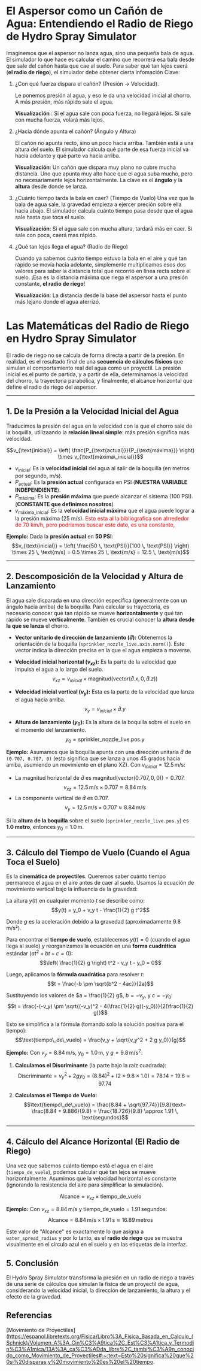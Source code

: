 
# El Aspersor como un Cañón de Agua: Entendiendo el Radio de Riego de Hydro Spray Simulator
Imaginemos que el aspersor no lanza agua, sino una pequeña bala de agua. El simulador lo que hace es calcular el camino que recorrerá esa bala desde que sale del cañón hasta que cae al suelo.
Para saber qué tan lejos caerá (**el radio de riego**), el simulador debe obtener cierta infomación Clave:

1. ¿Con qué fuerza dispara el cañón? (Presión → Velocidad).
   
    Le ponemos presión al agua, y eso le da una velocidad inicial al chorro. A más presión, más rápido sale el agua.

    **Visualízación** : Si el agua sale con poca fuerza, no llegará lejos. Si sale con mucha fuerza, volará más lejos.

2. ¿Hacia dónde apunta el cañón? (Ángulo y Altura)
   
   El cañón no apunta recto, sino un poco hacia arriba. También está a una altura del suelo. El simulador calcula qué parte de esa fuerza inicial va hacia adelante y qué parte va hacia arriba.
    
    **Visualízación**: Un cañón que dispara muy plano no cubre mucha distancia. Uno que apunta muy alto hace que el agua suba mucho, pero no necesariamente lejos horizontalmente. La clave es el **ángulo** y la **altura** desde donde se lanza.

3. ¿Cuánto tiempo tarda la bala en caer? (Tiempo de Vuelo)
    Una vez que la bala de agua sale, la gravedad empieza a ejercer preción sobre ella hacia abajo. El simulador calcula cuánto tiempo pasa desde que el agua sale hasta que toca el suelo.

    **Visualízación**: Si el agua sale con mucha altura, tardará más en caer. Si sale con poca, caerá mas rápido.

4. ¿Qué tan lejos llega el agua? (Radio de Riego)
   
   Cuando ya sabemos cuánto tiempo estuvo la bala en el aire y qué tan rápido se movía hacia adelante, simplemente multiplicamos esos dos valores para saber la distancia total que recorrió en línea recta sobre el suelo. ¡Esa es la distancia máxima que riega el aspersor a una presión constante, **el radio de riego**!

    **Visualízación**: La distancia desde la base del aspersor hasta el punto más lejano donde el agua aterrizó.

# Las Matemáticas del Radio de Riego en Hydro Spray Simulator 
El radio de riego no se calcula de forma directa a partir de la presión. En realidad, es el resultado final de una **secuencia de cálculos físicos** que simulan el comportamiento real del agua como un proyectil. La presión inicial es el punto de partida, y a partir de ella, determinamos la velocidad del chorro, la trayectoria parabólica, y finalmente, el alcance horizontal que define el radio de riego del aspersor.

---
## 1. De la Presión a la Velocidad Inicial del Agua
Traducimos la presión del agua en la velocidad con la que el chorro sale de la boquilla, utilizaando la **relación lineal simple**: más presión significa más velocidad.

$$v_{\text{inicial}} = \left( \frac{P_{\text{actual}}}{P_{\text{máxima}}} \right) \times v_{\text{máxima\_inicial}}$$

* $v_{\text{inicial}}$: Es la **velocidad inicial** del agua al salir de la boquilla (en metros por segundo, m/s).
* $P_{\text{actual}}$: Es la **presión actual** configurada en PSI (**NUESTRA VARIABLE INDEPENDIENTE**).
* $P_{\text{máxima}}$: Es la **presión máxima** que puede alcanzar el sistema (100 PSI). (**CONSTANTE que definimos nosotros**)
* $v_{\text{máxima\_inicial}}$: Es la **velocidad inicial máxima** que el agua puede lograr a la presión máxima (25 m/s). <span style="color:red">Esto esta al la bibliografica son alrrededor de 70 km/h, pero podriamos buscar este dato, es una constante, </span>


**Ejemplo:**
Dada la **presión actual** en **50 PSI**:
$$v_{\text{inicial}} = \left( \frac{50 \, \text{PSI}}{100 \, \text{PSI}} \right) \times 25 \, \text{m/s} = 0.5 \times 25 \, \text{m/s} = 12.5 \, \text{m/s}$$

---

## 2. Descomposición de la Velocidad y Altura de Lanzamiento
El agua sale disparada en una dirección específica (generalmente con un ángulo hacia arriba) de la boquilla. Para calcular su trayectoria, es necesario conocer qué tan rápido se mueve **horizontalmente** y qué tan rápido se mueve **verticalmente**. También es crucial conocer la **altura desde la que se lanza** el chorro.
* **Vector unitario de dirección de lanzamiento ($\hat{d}$):** Obtenemos la  orientación de la boquilla (`sprinkler_nozzle_live.axis.norm()`). Este vector indica  la dirección precisa en la que el agua empieza a moverse.
* **Velocidad inicial horizontal ($v_{xz}$):** Es la parte de la velocidad que impulsa el agua a lo largo del suelo.
    $$v_{xz} = v_{inicial} \times \text{magnitud}(\text{vector}(\hat{d}.x, 0, \hat{d}.z))$$

* **Velocidad inicial vertical ($v_y$):** Esta es la parte de la velocidad que lanza el agua hacia arriba.
    $$v_y = v_{inicial} \times \hat{d}.y$$

* **Altura de lanzamiento ($y_0$):** Es la altura de la boquilla sobre el suelo en el momento del lanzamiento.
    $$y_0 = \text{sprinkler\_nozzle\_live.pos.y}$$

**Ejemplo:**
Asumamos que la boquilla apunta con una dirección unitaria $\hat{d}$ de `(0.707, 0.707, 0)` (esto significa que se lanza a unos 45 grados hacia arriba, asumiendo un movimiento en el plano XZ).
Con $v_{inicial} = 12.5 \, \text{m/s}$:
* La magnitud horizontal de $\hat{d}$ es $\text{magnitud}(\text{vector}(0.707, 0, 0)) = 0.707$.
    $$v_{xz} = 12.5 \, \text{m/s} \times 0.707 \approx 8.84 \, \text{m/s}$$
* La componente vertical de $\hat{d}$ es $0.707$.
    $$v_y = 12.5 \, \text{m/s} \times 0.707 \approx 8.84 \, \text{m/s}$$

Si la **altura de la boquilla** sobre el suelo (`sprinkler_nozzle_live.pos.y`) es **1.0 metro**, entonces $y_0 = 1.0 \, \text{m}$.

---

## 3. Cálculo del Tiempo de Vuelo (Cuando el Agua Toca el Suelo)

Es la **cinemática de proyectiles**. Queremos saber cuánto tiempo permanece el agua en el aire antes de caer al suelo. Usamos la ecuación de movimiento vertical bajo la influencia de la gravedad:

La altura $y(t)$ en cualquier momento $t$ se describe como:
$$y(t) = y_0 + v_y t - \frac{1}{2} g t^2$$

Donde $g$ es la aceleración debido a la gravedad (aproximadamente 9.8 m/s²).

Para encontrar el **tiempo de vuelo**, establecemos $y(t) = 0$ (cuando el agua llega al suelo) y reorganizamos la ecuación en una **forma cuadrática** estándar ($at^2 + bt + c = 0$):
$$\left( \frac{1}{2} g \right) t^2 - v_y t - y_0 = 0$$

Luego, aplicamos la **fórmula cuadrática** para resolver $t$:
$$t = \frac{-b \pm \sqrt{b^2 - 4ac}}{2a}$$

Sustituyendo los valores de $a = \frac{1}{2} g$, $b = -v_y$, y $c = -y_0$:
$$t = \frac{-(-v_y) \pm \sqrt{(-v_y)^2 - 4(\frac{1}{2} g)(-y_0)}}{2(\frac{1}{2} g)}$$

Esto se simplifica a la fórmula (tomando solo la solución positiva para el tiempo):
$$\text{tiempo\_de\_vuelo} = \frac{v_y + \sqrt{v_y^2 + 2 g y_0}}{g}$$

**Ejemplo:**
Con $v_y = 8.84 \, \text{m/s}$, $y_0 = 1.0 \, \text{m}$, y $g = 9.8 \, \text{m/s}^2$:

1.  **Calculamos el Discriminante** (la parte bajo la raíz cuadrada):
    $$\text{Discriminante} = v_y^2 + 2 g y_0 = (8.84)^2 + (2 \times 9.8 \times 1.0) = 78.14 + 19.6 = 97.74$$

2.  **Calculamos el Tiempo de Vuelo:**
    $$\text{tiempo\_de\_vuelo} = \frac{8.84 + \sqrt{97.74}}{9.8}\text= \frac{8.84 + 9.886}{9.8} = \frac{18.726}{9.8} \approx 1.91 \, \text{segundos}$$

---

## 4. Cálculo del Alcance Horizontal (El Radio de Riego)

Una vez que sabemos cuánto tiempo está el agua en el aire (`tiempo_de_vuelo`), podemos calcular qué tan lejos se mueve horizontalmente. Asumimos que la velocidad horizontal es constante (ignorando la resistencia del aire para simplificar la simulación).

$$\text{Alcance} = v_{xz} \times \text{tiempo\_de\_vuelo}$$

**Ejemplo:**
Con $v_{xz} = 8.84 \, \text{m/s}$ y $\text{tiempo\_de\_vuelo} = 1.91 \, \text{segundos}$:
$$\text{Alcance} = 8.84 \, \text{m/s} \times 1.91 \, \text{s} \approx 16.89 \, \text{metros}$$

Este valor de "Alcance" es exactamente lo que asigna a `water_spread_radius` y por lo tanto, es el **radio de riego** que se muestra visualmente en el círculo azul en el suelo y en las etiquetas de la interfaz.
## 5. Conclusión
El Hydro Spray Simulator transforma la presión en un radio de riego a través de una serie de cálculos que simulan la física de un proyectil de agua, considerando la velocidad inicial, la dirección de lanzamiento, la altura y el efecto de la gravedad.


## Referencias
[Movimiento de Proyectiles](https://espanol.libretexts.org/Fisica/Libro%3A_Fisica_Basada_en_Calculo_(Schnick)/Volumen_A%3A_Cin%C3%A9tica%2C_Est%C3%A1tica_y_Termodin%C3%A1mica/13A%3A_ca%C3%ADda_libre%2C_tambi%C3%A9n_conocido_como_Movimiento_de_Proyectiles#:~:text=Esto%20significa%20que%20si%20disparas,y%20movimiento%20es%20el%20tiempo.
